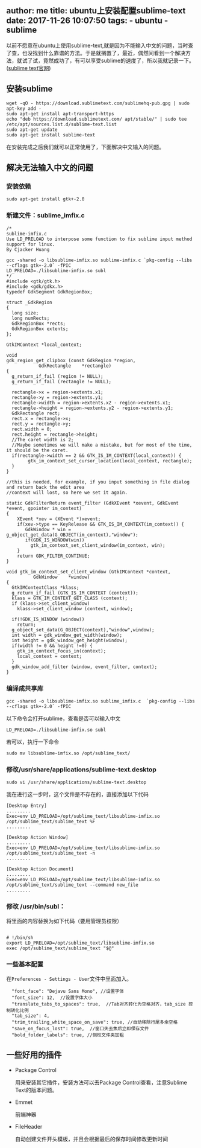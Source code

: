 author: me
title: ubuntu上安装配置sublime-text
date: 2017-11-26 10:07:50
tags:
    - ubuntu
    - sublime
---

以前不愿意在ubuntu上使用sublime-text,就是因为不能输入中文的问题，当时查了查，也没找到什么靠谱的方法。于是就搁置了，最近，偶然间看到一个解决方法，就试了试，竟然成功了，有可以享受sublime的速度了，所以我就记录一下。([sublime text官网](http://www.sublimetext.com/))
 
## 安装sublime
 
```
wget -qO - https://download.sublimetext.com/sublimehq-pub.gpg | sudo apt-key add -
sudo apt-get install apt-transport-https
echo "deb https://download.sublimetext.com/ apt/stable/" | sudo tee /etc/apt/sources.list.d/sublime-text.list
sudo apt-get update
sudo apt-get install sublime-text
```
 
在安装完成之后我们就可以正常使用了，下面解决中文输入的问题。
 
## 解决无法输入中文的问题

### 安装依赖
 
 
```
sudo apt-get install gtk+-2.0
```
 
### 新建文件：sublime_imfix.c
 
```
/*
sublime-imfix.c
Use LD_PRELOAD to interpose some function to fix sublime input method support for linux.
By Cjacker Huang
 
gcc -shared -o libsublime-imfix.so sublime-imfix.c `pkg-config --libs --cflags gtk+-2.0` -fPIC
LD_PRELOAD=./libsublime-imfix.so subl
*/
#include <gtk/gtk.h>
#include <gdk/gdkx.h>
typedef GdkSegment GdkRegionBox;
 
struct _GdkRegion
{
  long size;
  long numRects;
  GdkRegionBox *rects;
  GdkRegionBox extents;
};
 
GtkIMContext *local_context;
 
void
gdk_region_get_clipbox (const GdkRegion *region,
            GdkRectangle    *rectangle)
{
  g_return_if_fail (region != NULL);
  g_return_if_fail (rectangle != NULL);
 
  rectangle->x = region->extents.x1;
  rectangle->y = region->extents.y1;
  rectangle->width = region->extents.x2 - region->extents.x1;
  rectangle->height = region->extents.y2 - region->extents.y1;
  GdkRectangle rect;
  rect.x = rectangle->x;
  rect.y = rectangle->y;
  rect.width = 0;
  rect.height = rectangle->height;
  //The caret width is 2;
  //Maybe sometimes we will make a mistake, but for most of the time, it should be the caret.
  if(rectangle->width == 2 && GTK_IS_IM_CONTEXT(local_context)) {
        gtk_im_context_set_cursor_location(local_context, rectangle);
  }
}
 
//this is needed, for example, if you input something in file dialog and return back the edit area
//context will lost, so here we set it again.
 
static GdkFilterReturn event_filter (GdkXEvent *xevent, GdkEvent *event, gpointer im_context)
{
    XEvent *xev = (XEvent *)xevent;
    if(xev->type == KeyRelease && GTK_IS_IM_CONTEXT(im_context)) {
       GdkWindow * win = g_object_get_data(G_OBJECT(im_context),"window");
       if(GDK_IS_WINDOW(win))
         gtk_im_context_set_client_window(im_context, win);
    }
    return GDK_FILTER_CONTINUE;
}
 
void gtk_im_context_set_client_window (GtkIMContext *context,
          GdkWindow    *window)
{
  GtkIMContextClass *klass;
  g_return_if_fail (GTK_IS_IM_CONTEXT (context));
  klass = GTK_IM_CONTEXT_GET_CLASS (context);
  if (klass->set_client_window)
    klass->set_client_window (context, window);
 
  if(!GDK_IS_WINDOW (window))
    return;
  g_object_set_data(G_OBJECT(context),"window",window);
  int width = gdk_window_get_width(window);
  int height = gdk_window_get_height(window);
  if(width != 0 && height !=0) {
    gtk_im_context_focus_in(context);
    local_context = context;
  }
  gdk_window_add_filter (window, event_filter, context);
}
```
 
### 编译成共享库
 
```
gcc -shared -o libsublime-imfix.so sublime_imfix.c  `pkg-config --libs --cflags gtk+-2.0` -fPIC
```
 
以下命令会打开sublime，查看是否可以输入中文
```
LD_PRELOAD=./libsublime-imfix.so subl
```
 
若可以，执行一下命令
```
sudo mv libsublime-imfix.so /opt/sublime_text/
```
 
### 修改/usr/share/applications/sublime-text.desktop
 
```
sudo vi /usr/share/applications/sublime-text.desktop
```
我在进行这一步时，这个文件是不存在的，直接添加以下代码
 
```
[Desktop Entry]
.........
Exec=env LD_PRELOAD=/opt/sublime_text/libsublime-imfix.so /opt/sublime_text/sublime_text %F
.........
 
[Desktop Action Window]
.........
Exec=env LD_PRELOAD=/opt/sublime_text/libsublime-imfix.so /opt/sublime_text/sublime_text -n
.........
 
[Desktop Action Document]
.........
Exec=env LD_PRELOAD=/opt/sublime_text/libsublime-imfix.so /opt/sublime_text/sublime_text --command new_file
.........
```
 
### 修改 /usr/bin/subl：
将里面的内容替换为如下代码（要用管理员权限）
 
```
 
# !/bin/sh
export LD_PRELOAD=/opt/sublime_text/libsublime-imfix.so
exec /opt/sublime_text/sublime_text "$@"
```
 
### 一些基本配置
在`Preferences - Settings - User`文件中里面加入。
 
```
  "font_face": "Dejavu Sans Mono", //设置字体
  "font_size": 12,  //设置字体大小
  "translate_tabs_to_spaces": true,  //Tab对齐转化为空格对齐，tab_size 控制转化比例
  "tab_size": 4,
  "trim_trailing_white_space_on_save": true, //自动移除行尾多余空格
  "save_on_focus_lost": true,  //窗口失去焦后立即保存文件
  "bold_folder_labels": true, //侧栏文件夹加粗
```
 
## 一些好用的插件
- Package Control
 
    用来安装其它插件，安装方法可以去Package Control查看，注意Sublime Text的版本问题。
- Emmet
 
    前端神器
 
- FileHeader
 
    自动创建文件开头模板，并且会根据最后的保存时间修改更新时间
